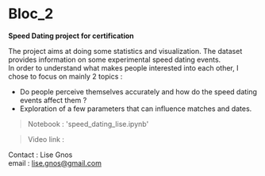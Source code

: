 # Bloc_2
**Speed Dating project for certification**

The project aims at doing some statistics and visualization. The dataset provides information on some experimental speed dating events.  
In order to understand what makes people interested into each other, I chose to focus on mainly 2 topics :
- Do people perceive themselves accurately and how do the speed dating events affect them ?
- Exploration of a few parameters that can influence matches and dates.

> Notebook : 'speed_dating_lise.ipynb'

> Video link : 

Contact : Lise Gnos  
email : lise.gnos@gmail.com


